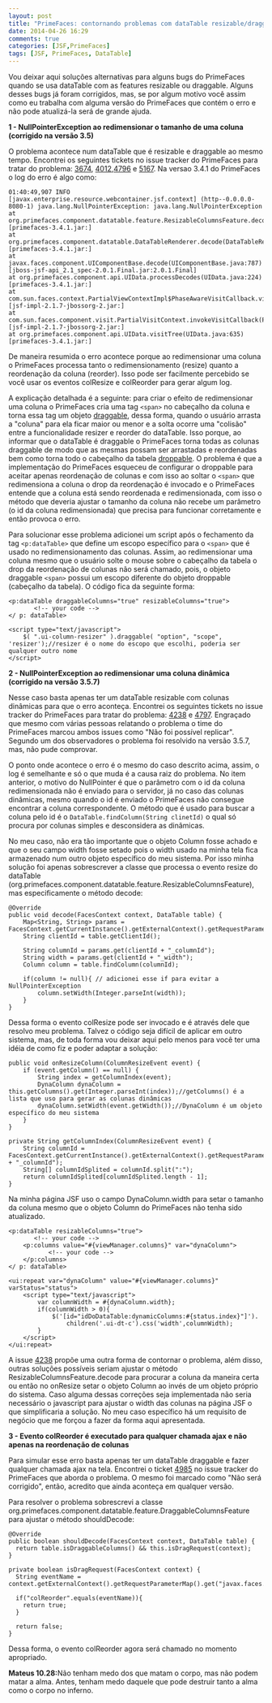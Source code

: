 ```yaml
---
layout: post
title: "PrimeFaces: contornando problemas com dataTable resizable/draggable"
date: 2014-04-26 16:29
comments: true
categories: [JSF,PrimeFaces] 
tags: [JSF, PrimeFaces, DataTable]
---
```


Vou deixar aqui soluções alternativas para alguns bugs do PrimeFaces quando se usa dataTable com as features resizable ou draggable. Alguns desses bugs já foram corrigidos, mas, se por algum motivo você assim como eu trabalha com alguma versão do PrimeFaces que contém o erro e não pode atualizá-la será de grande ajuda.

**1 - NullPointerException ao redimensionar o tamanho de uma coluna (corrigido na versão 3.5)**

O problema acontece num dataTable que é resizable e draggable ao mesmo tempo. Encontrei os seguintes tickets no issue tracker do PrimeFaces para tratar do problema: <a href="https://code.google.com/p/primefaces/issues/detail?id=3674" title="Issue 3674" target="_blank">3674</a>, <a href="https://code.google.com/p/primefaces/issues/detail?id=4012" title="Issue 4012" target="_blank">4012</a>,<a href="https://code.google.com/p/primefaces/issues/detail?id=4796" title="Issue 4796" target="_blank">4796</a> e <a href="https://code.google.com/p/primefaces/issues/detail?id=5167" title="Issue 5167" target="_blank">5167</a>. Na versao 3.4.1 do PrimeFaces o log do erro é algo como:

	01:40:49,907 INFO  [javax.enterprise.resource.webcontainer.jsf.context] (http--0.0.0.0-8080-1) java.lang.NullPointerException: java.lang.NullPointerException
	at org.primefaces.component.datatable.feature.ResizableColumnsFeature.decode(ResizableColumnsFeature.java:35) [primefaces-3.4.1.jar:]
	at org.primefaces.component.datatable.DataTableRenderer.decode(DataTableRenderer.java:53) [primefaces-3.4.1.jar:]
	at javax.faces.component.UIComponentBase.decode(UIComponentBase.java:787) [jboss-jsf-api_2.1_spec-2.0.1.Final.jar:2.0.1.Final]
	at org.primefaces.component.api.UIData.processDecodes(UIData.java:224) [primefaces-3.4.1.jar:]
	at com.sun.faces.context.PartialViewContextImpl$PhaseAwareVisitCallback.visit(PartialViewContextImpl.java:506) [jsf-impl-2.1.7-jbossorg-2.jar:]
	at com.sun.faces.component.visit.PartialVisitContext.invokeVisitCallback(PartialVisitContext.java:183) [jsf-impl-2.1.7-jbossorg-2.jar:]
	at org.primefaces.component.api.UIData.visitTree(UIData.java:635) [primefaces-3.4.1.jar:]

<!-- more -->

De maneira resumida o erro acontece porque ao redimensionar uma coluna o PrimeFaces processa tanto o redimensionamento (resize) quanto a reordenação da coluna (reorder). Isso pode ser facilmente percebido se você usar os eventos colResize e colReorder para gerar algum log.

A explicação detalhada é a seguinte: para criar o efeito de redimensionar uma coluna o PrimeFaces cria uma tag `<span>` no cabeçalho da coluna e torna essa tag um objeto <a href="http://jqueryui.com/draggable/" title="jQuery UI - Draggable" target="_blank">draggable</a>, dessa forma, quando o usuário arrasta a "coluna" para ela ficar maior ou menor e a solta ocorre uma "colisão" entre a funcionalidade resizer e reorder do dataTable. Isso porque, ao informar que o dataTable é draggable o PrimeFaces torna todas as colunas draggable de modo que as mesmas possam ser arrastadas e reordenadas bem como torna todo o cabeçalho da tabela <a href="http://jqueryui.com/droppable/" title="jQuery UI - Droppable" target="_blank">droppable</a>. O problema é que a implementação do PrimeFaces esqueceu de configurar o droppable para aceitar apenas reordenação de colunas e com isso ao soltar o `<span>` que redimensiona a coluna o drop da reordenação é invocado e o PrimeFaces entende que a coluna está sendo reordenada e redimensionada, com isso o método que deveria ajustar o tamanho da coluna não recebe um parâmetro (o id da coluna redimensionada) que precisa para funcionar corretamente e então provoca o erro.

Para solucionar esse problema adicionei um script após o fechamento da tag `<p:dataTable>` que define um escopo específico para o `<span>` que é usado no redimensionamento das colunas. Assim, ao redimensionar uma coluna mesmo que o usuário solte o mouse sobre o cabeçalho da tabela o drop da reordenação de colunas não será chamado, pois, o objeto draggable `<span>` possui um escopo diferente do objeto droppable (cabeçalho da tabela). O código fica da seguinte forma:

	<p:dataTable draggableColumns="true" resizableColumns="true">
	       <!-- your code -->
	</ p: dataTable>
	
	<script type="text/javascript">
	    $( ".ui-column-resizer" ).draggable( "option", "scope", 'resizer');//resizer é o nome do escopo que escolhi, poderia ser qualquer outro nome
	</script>

**2 - NullPointerException ao redimensionar uma coluna dinâmica (corrigido na versão 3.5.7)**

Nesse caso basta apenas ter um dataTable resizable com colunas dinâmicas para que o erro aconteça. Encontrei os seguintes tickets no issue tracker do PrimeFaces para tratar do problema: <a href="https://code.google.com/p/primefaces/issues/detail?id=4238" title="Issue 4238" target="_blank">4238</a> e <a href="https://code.google.com/p/primefaces/issues/detail?id=4797" title="Issue 4797" target="_blank">4797</a>. Engraçado que mesmo com várias pessoas relatando o problema o time do PrimeFaces marcou ambos issues como "Não foi possível replicar". Segundo um dos observadores o problema foi resolvido na versão 3.5.7, mas, não pude comprovar.

O ponto onde acontece o erro é o mesmo do caso descrito acima, assim, o log é semelhante e só o que muda é a causa raiz do problema. No item anterior, o motivo do NullPointer é que o parâmetro com o id da coluna redimensionada não é enviado para o servidor, já no caso das colunas dinâmicas, mesmo quando o id é enviado o PrimeFaces não consegue encontrar a coluna correspondente. O método que é usado para buscar a coluna pelo id é o `DataTable.findColumn(String clinetId)` o qual só procura por colunas simples e desconsidera as dinâmicas.

No meu caso, não era tão importante que o objeto Column fosse achado e que o seu campo width fosse setado pois o width usado na minha tela fica armazenado num outro objeto específico do meu sistema. Por isso minha solução foi apenas sobrescrever a classe que processa o evento resize do dataTable (org.primefaces.component.datatable.feature.ResizableColumnsFeature), mas especificamente o método decode:

	@Override
	public void decode(FacesContext context, DataTable table) {
		Map<String, String> params = FacesContext.getCurrentInstance().getExternalContext().getRequestParameterMap();
		String clientId = table.getClientId();

		String columnId = params.get(clientId + "_columnId");
		String width = params.get(clientId + "_width");
		Column column = table.findColumn(columnId);

		if(column != null){ // adicionei esse if para evitar a NullPointerException 
			column.setWidth(Integer.parseInt(width));
		}
	}
	
Dessa forma o evento colResize pode ser invocado e é através dele que resolvo meu problema. Talvez o código seja difícil de aplicar em outro sistema, mas, de toda forma vou deixar aqui pelo menos para você ter uma idéia de como fiz e poder adaptar a solução:

	public void onResizeColumn(ColumnResizeEvent event) {
		if (event.getColumn() == null) {
			String index = getColumnIndex(event);
			DynaColumn dynaColumn = this.getColumns().get(Integer.parseInt(index));//getColumns() é a lista que uso para gerar as colunas dinâmicas
			dynaColumn.setWidth(event.getWidth());//DynaColumn é um objeto específico do meu sistema
		}
	}

	private String getColumnIndex(ColumnResizeEvent event) {
		String columnId = FacesContext.getCurrentInstance().getExternalContext().getRequestParameterMap().get(event.getComponent().getClientId() + "_columnId");
		String[] columnIdSplited = columnId.split(":");
		return columnIdSplited[columnIdSplited.length - 1];
	}

Na minha página JSF uso o campo DynaColumn.width para setar o tamanho da coluna mesmo que o objeto Column do PrimeFaces não tenha sido atualizado.

	<p:dataTable resizableColumns="true">
	       <!-- your code -->
		<p:columns value="#{viewManager.columns}" var="dynaColumn">
		       <!-- your code -->
		</p:columns>
	</ p: dataTable>
	
	<ui:repeat var="dynaColumn" value="#{viewManager.columns}" varStatus="status">
	    <script type="text/javascript">
	    	var columnWidth = #{dynaColumn.width};
	    	if(columnWidth > 0){
				$('[id="idDoDataTable:dynamicColumns:#{status.index}"]').
	    			children('.ui-dt-c').css('width',columnWidth);
			}
		</script>				
	</ui:repeat>


A issue <a href="https://code.google.com/p/primefaces/issues/detail?id=4238" title="Issue 4238" target="_blank">4238</a> propõe uma outra forma de contornar o problema, além disso, outras soluções possíveis seriam ajustar o método ResizableColumnsFeature.decode para procurar a coluna da maneira certa ou então no onResize setar o objeto Column ao invés de um objeto próprio do sistema. Caso alguma dessas correções seja implementada não seria necessário o javascript para ajustar o width das colunas na página JSF o que simplificaria a solução. No meu caso específico há um requisito de negócio que me forçou a fazer da forma aqui apresentada.

**3 - Evento colReorder é executado para qualquer chamada ajax e não apenas na reordenação de colunas**

Para simular esse erro basta apenas ter um dataTable draggable e fazer qualquer chamada ajax na tela. Encontrei o ticket <a href="https://code.google.com/p/primefaces/issues/detail?id=4985" title="Issue 4985" target="_blank">4985</a> no issue tracker do PrimeFaces que aborda o problema. O mesmo foi marcado como "Não será corrigido", então, acredito que ainda aconteça em qualquer versão.

Para resolver o problema sobrescrevi a classe org.primefaces.component.datatable.feature.DraggableColumnsFeature para ajustar o método shouldDecode:

	@Override
	public boolean shouldDecode(FacesContext context, DataTable table) {
	  return table.isDraggableColumns() && this.isDragRequest(context);
	}
	
	private boolean isDragRequest(FacesContext context) {
	  String eventName =  context.getExternalContext().getRequestParameterMap().get("javax.faces.behavior.event");
	
	  if("colReorder".equals(eventName)){
	    return true;
	  }
			
	  return false;
	}

Dessa forma, o evento colReorder agora será chamado no momento apropriado.

<strong>Mateus 10.28:</strong>Não tenham medo dos que matam o corpo, mas não podem matar a alma. Antes, tenham medo daquele que pode destruir tanto a alma como o corpo no inferno.
